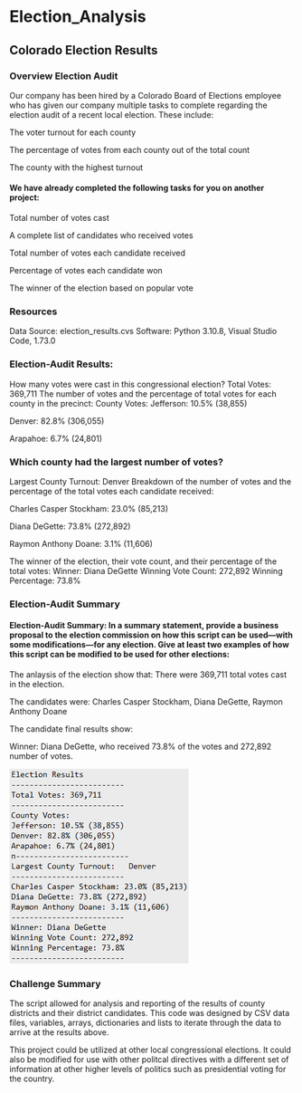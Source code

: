 # Election_Analysis

## Colorado Election Results 

### Overview Election Audit
Our company has been hired by a Colorado Board of Elections employee who has given our company multiple tasks to complete regarding the election audit of a recent local election. These include:

   The voter turnout for each county
   
   The percentage of votes from each county out of the total count
   
   The county with the highest turnout
    
   #### We have already completed the following tasks for you on another project:

   Total number of votes cast
   
   A complete list of candidates who received votes
   
   Total number of votes each candidate received
   
   Percentage of votes each candidate won
   
   The winner of the election based on popular vote
   

###   Resources
   Data Source:  election_results.cvs
   Software:  Python 3.10.8, Visual Studio Code, 1.73.0

###   Election-Audit Results: 
   How many votes were cast in this congressional election?
   Total Votes: 369,711
   The number of votes and the percentage of total votes for each county in the precinct:
   County Votes:
   Jefferson: 10.5% (38,855)

   Denver: 82.8% (306,055)

   Arapahoe: 6.7% (24,801)
  
###  Which county had the largest number of votes?
   Largest County Turnout:   Denver
   Breakdown of the number of votes and the percentage of the total votes each candidate received:
   
   Charles Casper Stockham: 23.0% (85,213)
  
   Diana DeGette: 73.8% (272,892)

   Raymon Anthony Doane: 3.1% (11,606)

   The winner of the election, their vote count, and their percentage of the total votes:
   Winner: Diana DeGette
   Winning Vote Count: 272,892
   Winning Percentage: 73.8%
                
                



###  Election-Audit Summary

#### Election-Audit Summary: In a summary statement, provide a business proposal to the election commission on how this script can be used—with some modifications—for any election. Give at least two examples of how this script can be modified to be used for other elections:

   The anlaysis of the election show that:
                There were 369,711 total votes cast in the election.
                
   The candidates were:
                Charles Casper Stockham, Diana DeGette, Raymon Anthony Doane

   The candidate final results show:
        
   Winner: Diana DeGette, who received 73.8% of the votes and  272,892 number of votes.
   
   ![Election_Results](https://github.com/hansonj34/Election_Analysis/blob/main/election_results.txt.png)
   


###  Challenge Summary
   The script allowed for analysis and reporting of the results of county districts and their district candidates.  This code was designed by CSV data files,              variables, arrays, dictionaries and lists to iterate through the data to arrive at the results above.

   This project could be utilized at other local congressional elections. It could also be modified for use with other politcal directives with a different set of        information at other higher levels of politics such as presidential voting for the country.

